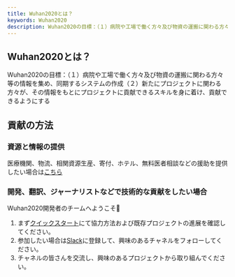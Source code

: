 ```yaml
---
title: Wuhan2020とは？
keywords: Wuhan2020
description: Wuhan2020の目標：（１）病院や工場で働く方々及び物資の運搬に関わる方々等の情報を集め、同期するシステムの作成（２）新たにプロジェクトに関わる方々が、その情報をもとにプロジェクトに貢献できるスキルを身に着け、貢献できるようにする
---
```




## Wuhan2020とは？

Wuhan2020の目標：（１）病院や工場で働く方々及び物資の運搬に関わる方々等の情報を集め、同期するシステムの作成（２）新たにプロジェクトに関わる方々が、その情報をもとにプロジェクトに貢献できるスキルを身に着け、貢献できるようにする



## 貢献の方法

### 資源と情報の提供

医療機関、物流、相関資源生産、寄付、ホテル、無料医者相談などの援助を提供したい場合は[こちら](https://wuhan2020.kaiyuanshe.cn/)

### 開発、翻訳、ジャーナリストなどで技術的な貢献をしたい場合

Wuhan2020開発者のチームへようこそ👏

1. まず[クイックスタート](https://wuhan2020.github.io/zh-cn/docs/dev/quickstart.html)にて協力方法および既存プロジェクトの進展を確認してください。
2. 参加したい場合は[Slack](https://join.slack.com/t/wuhan2020/shared_invite/enQtOTI2NTU1NzU3MTM2LWQ1YjIzMDllYjYzYTE1OTNhMWU4OTZkOGYzOGJhOWM2MzdlMjgwMmZiOWEzYTQwNmJkZDI4OWRmM2Q2ZDM1MTc)に登録して、興味のあるチャネルをフォローしてください。
3. チャネルの皆さんを交流し、興味のあるプロジェクトから取り組んでください。
